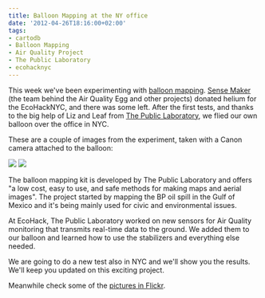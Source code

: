 ```yaml
---
title: Balloon Mapping at the NY office
date: '2012-04-26T18:16:00+02:00'
tags:
- cartodb
- Balloon Mapping
- Air Quality Project
- The Public Laboratory
- ecohacknyc
---
```


This week we've been experimenting with <a href="http://publiclaboratory.org/tool/balloon-mapping">balloon mapping</a>. <a href="http://sensemake.rs/">Sense Maker</a> (the team behind the Air Quality Egg and other projects) donated helium for the EcoHackNYC, and there was some left. After the first tests, and thanks to the big help of Liz and Leaf from <a href="http://publiclaboratory.org/">The Public Laboratory</a>, we flied our own balloon over the office in NYC. 

These are a couple of images from the experiment, taken with a Canon camera attached to the balloon:

<img src="http://cartodb.s3.amazonaws.com/tumblr/posts/balloon1.png"/>

<img src="http://cartodb.s3.amazonaws.com/tumblr/posts/balloon2.png"/>

The balloon mapping kit is developed by The Public Laboratory and offers "a low cost, easy to use, and safe methods for making maps and aerial images". The project started by mapping the BP oil spill in the Gulf of Mexico and it's being mainly used for civic and environmental issues.

At EcoHack, The Public Laboratory worked on new sensors for Air Quality monitoring that transmits real-time data to the ground. We added them to our balloon and learned how to use the stabilizers and everything else needed.

We are going to do a new test also in NYC and we'll show you the results. We'll keep you updated on this exciting project.  

Meanwhile check some of the <a href="http://www.flickr.com/photos/jatorre/sets/72157629901212917/with/7114361903/">pictures in Flickr</a>.
